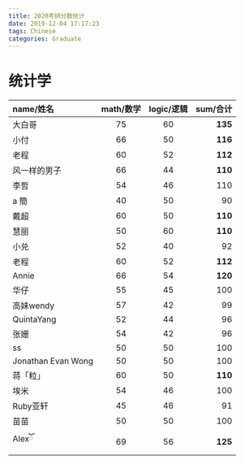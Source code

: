 ```yaml
---
title: 2020考研分数统计
date: 2019-12-04 17:17:23
tags: Chinese
categories: Graduate
---
```



# 统计学

| name/姓名  | math/数学  | logic/逻辑 |  sum/合计 |
|:------------- |:---------------:|:-------------:| -------------:|
| 大白哥     | 75 |         60 |  **135** |
| 小付     | 66 |         50|  **116** |
| 老程      | 60        |           52| **112** |
|  风一样的男子 |     66    |         44 |  **110**|
|  李哲 |     54   |      46   |  110  |
|  a 簡  |    40    |  50       | 90 |
|  戴超 |   60     |  50       | **110** |
|  慧丽  |    50    |     60    | **110**  |
|  小兑 |     52   |     40    |  92 |
|  老程 |     60  |  52       | **112** |
|   Annie |   66      |    54     | **120** |
|  华仔 |  55      |   45      | 100 |
|  高妹wendy|  57      |   42      | 99 |
|   QuintaYang |  52      |   44      | 96 |
|   张姗 |  54      |   42      | 96 |
|  ss |  50      |   50      | 100 |
| Jonathan Evan Wong |  50     | 50     | 100  |
|  蒋「粒」|     60  |     50   | **110** |
|  埃米 |     54  |     46   | 100 |
|  Ruby亚轩 |     45  |     46   | 91 |
| 苗苗 |     50  |     50   | 100  |
| Alexོ  |  69     |   56     |  **125**  | 



